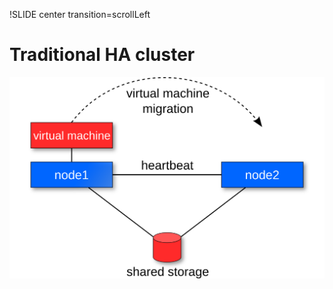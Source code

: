 !SLIDE center transition=scrollLeft

# Traditional HA cluster #

![traditional-cluster](traditional-cluster.png)
